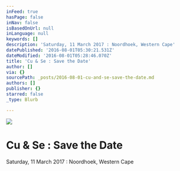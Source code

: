 ```yaml
---
inFeed: true
hasPage: false
inNav: false
isBasedOnUrl: null
inLanguage: null
keywords: []
description: 'Saturday, 11 March 2017 : Noordhoek, Western Cape'
datePublished: '2016-08-01T05:30:21.531Z'
dateModified: '2016-08-01T05:28:46.070Z'
title: 'Cu & Se : Save the Date'
author: []
via: {}
sourcePath: _posts/2016-08-01-cu-and-se-save-the-date.md
authors: []
publisher: {}
starred: false
_type: Blurb

---
```

![](https://the-grid-user-content.s3-us-west-2.amazonaws.com/f4ab346c-dd25-4cc0-9662-74ab04ee9568.jpg)

# Cu & Se : Save the Date

Saturday, 11 March 2017 : Noordhoek, Western Cape